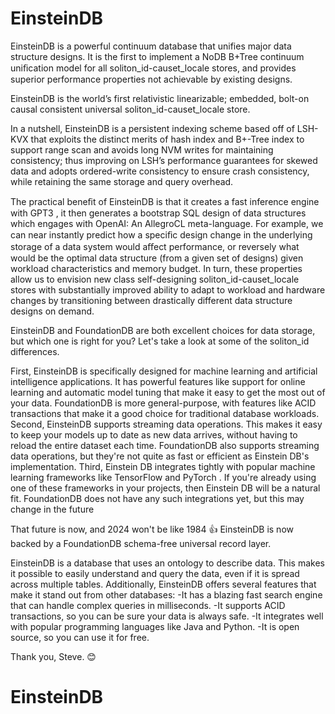 # EinsteinDB

EinsteinDB is a powerful continuum database that unifies major data structure designs. It is the first to implement a NoDB B+Tree continuum uniﬁcation model for all soliton_id-causet_locale stores, and provides superior performance properties not achievable by existing designs. 

EinsteinDB is the world’s first relativistic linearizable; embedded, bolt-on causal consistent universal soliton_id-causet_locale store. 

In a nutshell, EinsteinDB is a persistent indexing scheme based off of LSH-KVX that exploits the distinct merits of hash index and B+-Tree index to support range scan and avoids long NVM writes for maintaining consistency; thus improving on LSH’s performance guarantees for skewed data and adopts ordered-write consistency to ensure crash consistency, while retaining the same storage and query overhead. 

The practical beneﬁt of EinsteinDB is that it creates a fast inference engine with GPT3 , it then generates a bootstrap SQL design of data structures which engages with OpenAI: An AllegroCL meta-language. For example, we can near instantly predict how a speciﬁc de­sign change in the underlying storage of a data system would aﬀect performance, or reversely what would be the optimal data structure (from a given set of designs) given workload characteristics and memory budget. In turn, these prop­erties allow us to envision new class self-designing soliton_id-causet_locale stores with substantially improved ability to adapt to workload and hardware changes by transitioning between drastically different data structure designs on demand.

EinsteinDB and FoundationDB are both excellent choices for data storage, but which one is right for you? Let's take a look at some of the soliton_id differences. 

First, EinsteinDB is specifically designed for machine learning and artificial intelligence applications. It has powerful features like support for online learning and automatic model tuning that make it easy to get the most out of your data. FoundationDB is more general-purpose, with features like ACID transactions that make it a good choice for traditional database workloads. 
Second, EinsteinDB supports streaming data operations. This makes it easy to keep your models up to date as new data arrives, without having to reload the entire dataset each time. FoundationDB also supports streaming data operations, but they're not quite as fast or efficient as Einstein DB's implementation. 
Third, Einstein DB integrates tightly with popular machine learning frameworks like TensorFlow and PyTorch . If you're already using one of these frameworks in your projects, then Einstein DB will be a natural fit. FoundationDB does not have any such integrations yet, but this may change in the future

That future is now, and 2024 won't be like 1984 👍  EinsteinDB is now backed by a FoundationDB schema-free universal record layer. 

EinsteinDB is a database that uses an ontology to describe data. This makes it possible to easily understand and query the data, even if it is spread across multiple tables. Additionally, EinsteinDB offers several features that make it stand out from other databases: 
-It has a blazing fast search engine that can handle complex queries in milliseconds. 
-It supports ACID transactions, so you can be sure your data is always safe. 
-It integrates well with popular programming languages like Java and Python. 
-It is open source, so you can use it for free.

Thank you, Steve. 😊 
# EinsteinDB
